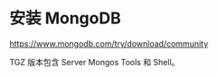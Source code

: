 # 安装 MongoDB

https://www.mongodb.com/try/download/community

TGZ 版本包含 Server Mongos Tools 和 Shell。

